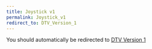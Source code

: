 ```yaml
---
title: Joystick v1
permalink: Joystick_v1
redirect_to: DTV_Version_1
---
```


You should automatically be redirected to [DTV Version 1](DTV_Version_1)
